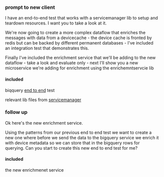 ### prompt to new client
I have an end-to-end test that works with a servicemanager lib to setup and teardown resources. 
I want you to take a look at it. 

We're now going to create a more complex dataflow that enriches the messages with data from a devicecache - the 
device cache is fronted by redis but can be backed by different permanent databases - 
I've included an integration test that demonstrates this. 

Finally I've included the enrichment service that we'll be adding to the new dataflow - 
take a look and evaluate only - next I'll show you a new microservice we're adding for enrichment using the enrichemntservcie lib

#### included
biqquery [end to end](https://github.com/illmade-knight/go-iot-dataflows/tree/main/gardenmonitor/teste2e/pubsubbigquery/managedload) test 

relevant lib files from [servicemanager](https://github.com/illmade-knight/go-iot/tree/main/pkg/servicemanager)

### follow up 

Ok here's the new enrichment service. 

Using the patterns from our previous end to end test we want to create a new one where before we send the data to the bigquery service 
we enrich it with device metadata so we can store that in the bigquery rows for querying. 
Can you start to create this new end to end test for me?

#### included

the new enrichmenet service